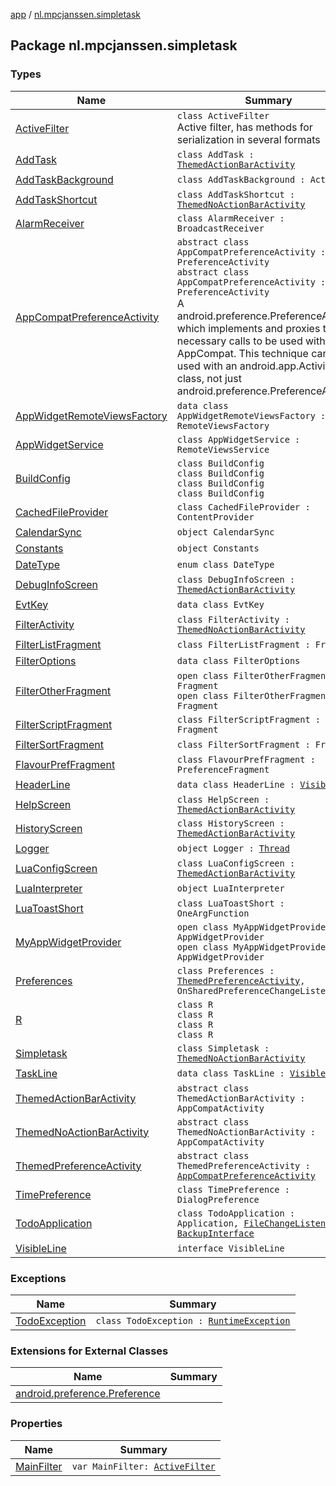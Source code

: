 [app](../index.md) / [nl.mpcjanssen.simpletask](.)

## Package nl.mpcjanssen.simpletask

### Types

| Name | Summary |
|---|---|
| [ActiveFilter](-active-filter/index.md) | `class ActiveFilter`<br>Active filter, has methods for serialization in several formats |
| [AddTask](-add-task/index.md) | `class AddTask : `[`ThemedActionBarActivity`](-themed-action-bar-activity/index.md) |
| [AddTaskBackground](-add-task-background/index.md) | `class AddTaskBackground : Activity` |
| [AddTaskShortcut](-add-task-shortcut/index.md) | `class AddTaskShortcut : `[`ThemedNoActionBarActivity`](-themed-no-action-bar-activity/index.md) |
| [AlarmReceiver](-alarm-receiver/index.md) | `class AlarmReceiver : BroadcastReceiver` |
| [AppCompatPreferenceActivity](-app-compat-preference-activity/index.md) | `abstract class AppCompatPreferenceActivity : PreferenceActivity`<br>`abstract class AppCompatPreferenceActivity : PreferenceActivity`<br>A android.preference.PreferenceActivity which implements and proxies the necessary calls to be used with AppCompat. This technique can be used with an android.app.Activity class, not just android.preference.PreferenceActivity. |
| [AppWidgetRemoteViewsFactory](-app-widget-remote-views-factory/index.md) | `data class AppWidgetRemoteViewsFactory : RemoteViewsFactory` |
| [AppWidgetService](-app-widget-service/index.md) | `class AppWidgetService : RemoteViewsService` |
| [BuildConfig](-build-config/index.md) | `class BuildConfig`<br>`class BuildConfig`<br>`class BuildConfig`<br>`class BuildConfig` |
| [CachedFileProvider](-cached-file-provider/index.md) | `class CachedFileProvider : ContentProvider` |
| [CalendarSync](-calendar-sync/index.md) | `object CalendarSync` |
| [Constants](-constants/index.md) | `object Constants` |
| [DateType](-date-type/index.md) | `enum class DateType` |
| [DebugInfoScreen](-debug-info-screen/index.md) | `class DebugInfoScreen : `[`ThemedActionBarActivity`](-themed-action-bar-activity/index.md) |
| [EvtKey](-evt-key/index.md) | `data class EvtKey` |
| [FilterActivity](-filter-activity/index.md) | `class FilterActivity : `[`ThemedNoActionBarActivity`](-themed-no-action-bar-activity/index.md) |
| [FilterListFragment](-filter-list-fragment/index.md) | `class FilterListFragment : Fragment` |
| [FilterOptions](-filter-options/index.md) | `data class FilterOptions` |
| [FilterOtherFragment](-filter-other-fragment/index.md) | `open class FilterOtherFragment : Fragment`<br>`open class FilterOtherFragment : Fragment` |
| [FilterScriptFragment](-filter-script-fragment/index.md) | `class FilterScriptFragment : Fragment` |
| [FilterSortFragment](-filter-sort-fragment/index.md) | `class FilterSortFragment : Fragment` |
| [FlavourPrefFragment](-flavour-pref-fragment/index.md) | `class FlavourPrefFragment : PreferenceFragment` |
| [HeaderLine](-header-line/index.md) | `data class HeaderLine : `[`VisibleLine`](-visible-line/index.md) |
| [HelpScreen](-help-screen/index.md) | `class HelpScreen : `[`ThemedActionBarActivity`](-themed-action-bar-activity/index.md) |
| [HistoryScreen](-history-screen/index.md) | `class HistoryScreen : `[`ThemedActionBarActivity`](-themed-action-bar-activity/index.md) |
| [Logger](-logger/index.md) | `object Logger : `[`Thread`](http://docs.oracle.com/javase/6/docs/api/java/lang/Thread.html) |
| [LuaConfigScreen](-lua-config-screen/index.md) | `class LuaConfigScreen : `[`ThemedActionBarActivity`](-themed-action-bar-activity/index.md) |
| [LuaInterpreter](-lua-interpreter/index.md) | `object LuaInterpreter` |
| [LuaToastShort](-lua-toast-short/index.md) | `class LuaToastShort : OneArgFunction` |
| [MyAppWidgetProvider](-my-app-widget-provider/index.md) | `open class MyAppWidgetProvider : AppWidgetProvider`<br>`open class MyAppWidgetProvider : AppWidgetProvider` |
| [Preferences](-preferences/index.md) | `class Preferences : `[`ThemedPreferenceActivity`](-themed-preference-activity/index.md)`, OnSharedPreferenceChangeListener` |
| [R](-r/index.md) | `class R`<br>`class R`<br>`class R`<br>`class R` |
| [Simpletask](-simpletask/index.md) | `class Simpletask : `[`ThemedNoActionBarActivity`](-themed-no-action-bar-activity/index.md) |
| [TaskLine](-task-line/index.md) | `data class TaskLine : `[`VisibleLine`](-visible-line/index.md) |
| [ThemedActionBarActivity](-themed-action-bar-activity/index.md) | `abstract class ThemedActionBarActivity : AppCompatActivity` |
| [ThemedNoActionBarActivity](-themed-no-action-bar-activity/index.md) | `abstract class ThemedNoActionBarActivity : AppCompatActivity` |
| [ThemedPreferenceActivity](-themed-preference-activity/index.md) | `abstract class ThemedPreferenceActivity : `[`AppCompatPreferenceActivity`](-app-compat-preference-activity/index.md) |
| [TimePreference](-time-preference/index.md) | `class TimePreference : DialogPreference` |
| [TodoApplication](-todo-application/index.md) | `class TodoApplication : Application, `[`FileChangeListener`](../nl.mpcjanssen.simpletask.remote/-file-store-interface/-file-change-listener/index.md)`, `[`BackupInterface`](../nl.mpcjanssen.simpletask.remote/-backup-interface/index.md) |
| [VisibleLine](-visible-line/index.md) | `interface VisibleLine` |

### Exceptions

| Name | Summary |
|---|---|
| [TodoException](-todo-exception/index.md) | `class TodoException : `[`RuntimeException`](https://kotlinlang.org/api/latest/jvm/stdlib/kotlin/-runtime-exception/index.html) |

### Extensions for External Classes

| Name | Summary |
|---|---|
| [android.preference.Preference](android.preference.-preference/index.md) |  |

### Properties

| Name | Summary |
|---|---|
| [MainFilter](-main-filter.md) | `var MainFilter: `[`ActiveFilter`](-active-filter/index.md) |

